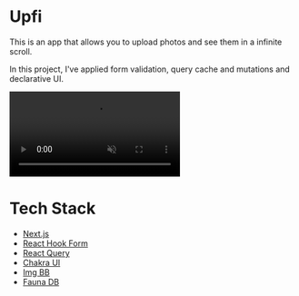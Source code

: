 # Upfi

This is an app that allows you to upload photos and see them in a infinite scroll.

In this project, I've applied form validation, query cache and mutations and declarative UI.

<video src="docs/demo-upfi.mp4" autoplay muted controls></video>

# Tech Stack

- [Next.js](https://nextjs.org/)
- [React Hook Form](https://react-hook-form.com/)
- [React Query](https://react-query-v3.tanstack.com/)
- [Chakra UI](https://chakra-ui.com/)
- [Img BB](https://imgbb.com/)
- [Fauna DB](https://fauna.com/)
